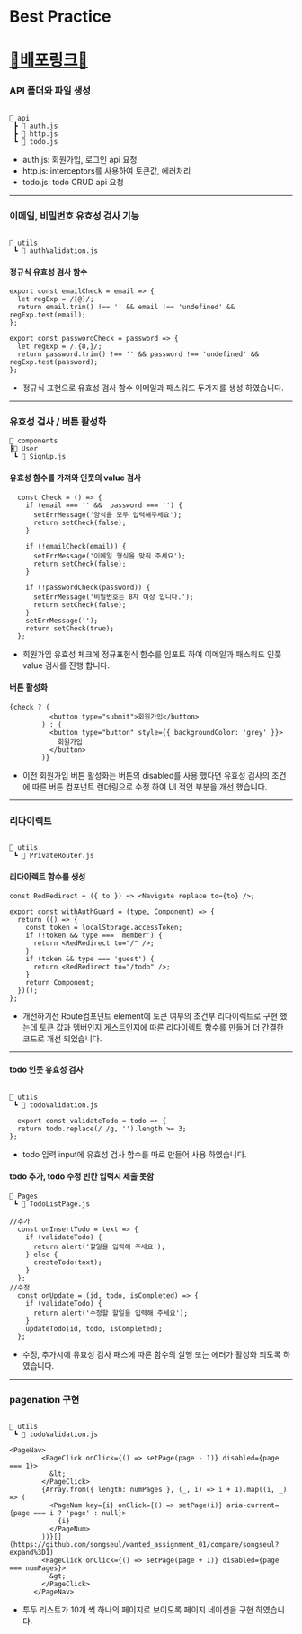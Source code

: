 # Best Practice

# [💙배포링크💙](https://sparkling-taiyaki-9de7c5.netlify.app/)

### API 폴더와 파일 생성

```

📂 api
 ┣ 📜 auth.js
 ┣ 📜 http.js
 ┗ 📜 todo.js

```

- auth.js: 회원가입, 로그인 api 요청
- http.js: interceptors를 사용하여 토큰값, 에러처리
- todo.js: todo CRUD api 요청

---

### 이메일, 비밀번호 유효성 검사 기능

```

📂 utils
 ┗ 📜 authValidation.js

```

#### 정규식 유효성 검사 함수

```
export const emailCheck = email => {
  let regExp = /[@]/;
  return email.trim() !== '' && email !== 'undefined' && regExp.test(email);
};

export const passwordCheck = password => {
  let regExp = /.{8,}/;
  return password.trim() !== '' && password !== 'undefined' && regExp.test(password);
};

```

- 정규식 표현으로 유효성 검사 함수 이메일과 패스워드 두가지를 생성 하였습니다.

---

### 유효성 검사 / 버튼 활성화

```
📂 components
┣📂 User
 ┗ 📜 SignUp.js

```

#### 유효성 함수를 가져와 인풋의 value 검사

```
  const Check = () => {
    if (email === '' &&  password === '') {
      setErrMessage('양식을 모두 입력해주세요');
      return setCheck(false);
    }

    if (!emailCheck(email)) {
      setErrMessage('이메일 형식을 맞춰 주세요');
      return setCheck(false);
    }

    if (!passwordCheck(password)) {
      setErrMessage('비밀번호는 8자 이상 입니다.');
      return setCheck(false);
    }
    setErrMessage('');
    return setCheck(true);
  };
```

- 회원가입 유효성 체크에 정규표현식 함수를 임포트 하여 이메일과 패스워드 인풋 value 검사를 진행 합니다.

#### 버튼 활성화

```
{check ? (
          <button type="submit">회원가입</button>
        ) : (
          <button type="button" style={{ backgroundColor: 'grey' }}>
            회원가입
          </button>
        )}
```

- 이전 회원가입 버튼 활성화는 버튼의 disabled를 사용 했다면 유효성 검사의 조건에 따른 버튼 컴포넌트 렌더링으로 수정 하여 UI 적인 부분을 개선 했습니다.

---

### 리다이렉트

```

📂 utils
 ┗ 📜 PrivateRouter.js

```

#### 리다이렉트 함수를 생성

```
const RedRedirect = ({ to }) => <Navigate replace to={to} />;

export const withAuthGuard = (type, Component) => {
  return (() => {
    const token = localStorage.accessToken;
    if (!token && type === 'member') {
      return <RedRedirect to="/" />;
    }
    if (token && type === 'guest') {
      return <RedRedirect to="/todo" />;
    }
    return Component;
  })();
};
```

- 개선하기전 Route컴포넌트 element에 토큰 여부의 조건부 리다이렉트로 구현 했는데 토큰 값과 멤버인지 게스트인지에 따른 리다이렉트 함수를 만들어 더 간결한 코드로 개선 되었습니다.

---

#### todo 인풋 유효성 검사

```

📂 utils
 ┗ 📜 todoValidation.js

```

```
  export const validateTodo = todo => {
  return todo.replace(/ /g, '').length >= 3;
};

```

- todo 입력 input에 유효성 검사 함수를 따로 만들어 사용 하였습니다.

#### todo 추가, todo 수정 빈칸 입력시 제출 못함

```
📂 Pages
 ┗ 📜 TodoListPage.js

```

```
//추가
  const onInsertTodo = text => {
    if (validateTodo) {
      return alert('할일을 입력해 주세요');
    } else {
      createTodo(text);
    }
  };
//수정
  const onUpdate = (id, todo, isCompleted) => {
    if (validateTodo) {
      return alert('수정할 할일을 입력해 주세요');
    }
    updateTodo(id, todo, isCompleted);
  };
```

- 수정, 추가시에 유효성 검사 패스에 따른 함수의 실행 또는 에러가 활성화 되도록 하였습니다.

---

### pagenation 구현

```

📂 utils
 ┗ 📜 todoValidation.js

```

```
<PageNav>
        <PageClick onClick={() => setPage(page - 1)} disabled={page === 1}>
          &lt;
        </PageClick>
        {Array.from({ length: numPages }, (_, i) => i + 1).map((i, _) => (
          <PageNum key={i} onClick={() => setPage(i)} aria-current={page === i ? 'page' : null}>
            {i}
          </PageNum>
        ))}[](https://github.com/songseul/wanted_assignment_01/compare/songseul?expand%3D1)
        <PageClick onClick={() => setPage(page + 1)} disabled={page === numPages}>
          &gt;
        </PageClick>
      </PageNav>
```

- 투두 리스트가 10개 씩 하나의 페이지로 보이도록 페이지 네이션을 구현 하였습니댜.

